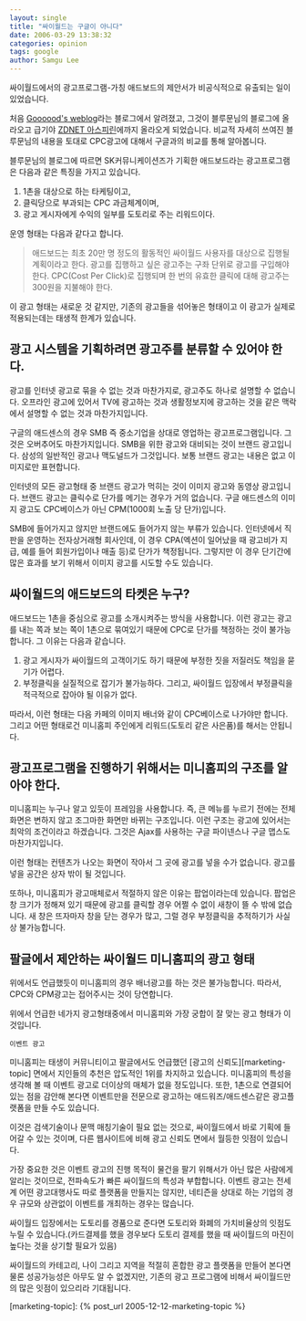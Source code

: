```yaml
---
layout: single
title: "싸이월드는 구글이 아니다"
date: 2006-03-29 13:38:32
categories: opinion
tags: google
author: Samgu Lee
---
```


싸이월드에서의 광고프로그램-가칭 애드보드의 제안서가 비공식적으로 유출되는 일이 있었습니다.

처음 [Goooood's weblog](http://blog.empas.com/goooood/)라는 블로그에서 알려졌고, 그것이 블루문님의 블로그에 올라오고 급기야 [ZDNET 아스피린](http://www.zdnet.co.kr/microsite/aspirin/log/0,39035016,39145971,00.htm)에까지 올라오게 되었습니다. 비교적 자세히 쓰여진 블루문님의 내용을 토대로 CPC광고에 대해서 구글과의 비교를 통해 알아봅니다.

블루문님의 블로그에 따르면 SK커뮤니케이션즈가 기획한 애드보드라는 광고프로그램은 다음과 같은 특징을 가지고 있습니다.

1. 1촌을 대상으로 하는 타케팅이고,
2. 클릭당으로 부과되는 CPC 과금체계이며,
3. 광고 게시자에게 수익의 일부를 도토리로 주는 리워드이다.

운영 형태는 다음과 같다고 합니다.

> 애드보드는 최초 20만 명 정도의 활동적인 싸이월드 사용자를 대상으로 집행될 계획이라고 한다. 광고를 집행하고 싶은 광고주는 구좌 단위로 광고를 구입해야 한다. CPC(Cost Per Click)로 집행되며 한 번의 유효한 클릭에 대해 광고주는 300원을 지불해야 한다.

이 광고 형태는 새로운 것 같지만, 기존의 광고들을 섞어놓은 형태이고 이 광고가 실제로 적용되는데는 태생적 한계가 있습니다.

## 광고 시스템을 기획하려면 광고주를 분류할 수 있어야 한다.

광고를 인터넷 광고로 묶을 수 없는 것과 마찬가지로, 광고주도 하나로 설명할 수 없습니다. 오프라인 광고에 있어서 TV에 광고하는 것과 생활정보지에 광고하는 것을 같은 맥락에서 설명할 수 없는 것과 마찬가지입니다.

구글의 애드센스의 경우 SMB 즉 중소기업을 상대로 영업하는 광고프로그램입니다. 그것은 오버추어도 마찬가지입니다. SMB을 위한 광고와 대비되는 것이 브랜드 광고입니다. 삼성의 일반적인 광고나 맥도널드가 그것입니다. 보통 브랜드 광고는 내용은 없고 이미지로만 표현합니다.

인터넷의 모든 광고형태 중 브랜드 광고가 먹히는 것이 이미지 광고와 동영상 광고입니다. 브랜드 광고는 클릭수로 단가를 메기는 경우가 거의 없습니다. 구글 애드센스의 이미지 광고도 CPC베이스가 아닌 CPM(1000회 노출 당 단가)입니다.

SMB에 들어가지고 않지만 브랜드에도 들어가지 않는 부류가 있습니다. 인터넷에서 직판을 운영하는 전자상거래형 회사인데, 이 경우 CPA(엑션이 일어났을 때 광고비가 지급, 예를 들어 회원가입이나 매출 등)로 단가가 책정됩니다. 그렇지만 이 경우 단기간에 많은 효과를 보기 위해서 이미지 광고를 시도할 수도 있습니다.

## 싸이월드의 애드보드의 타켓은 누구?

애드보드는 1촌을 중심으로 광고를 소개시켜주는 방식을 사용합니다. 이런 광고는 광고를 내는 쪽과 보는 쪽이 1촌으로 묶여있기 때문에 CPC로 단가를 책정하는 것이 불가능합니다. 그 이유는 다음과 같습니다.

1. 광고 게시자가 싸이월드의 고객이기도 하기 때문에 부정한 짓을 저질러도 책임을 묻기가 어렵다.
2. 부정클릭을 실질적으로 잡기가 불가능하다. 그리고, 싸이월드 입장에서 부정클릭을 적극적으로 잡아야 될 이유가 없다.

따라서, 이런 형태는 다음 카페의 이미지 배너와 같이 CPC베이스로 나가야만 합니다. 그리고 어떤 형태로건 미니홈피 주인에게 리워드(도토리 같은 사은품)를 해서는 안됩니다.

## 광고프로그램을 진행하기 위해서는 미니홈피의 구조를 알아야 한다.

미니홈피는 누구나 알고 있듯이 프레임을 사용합니다. 즉, 큰 메뉴를 누르기 전에는 전체 화면은 변하지 않고 조그마한 화면만 바뀌는 구조입니다. 이런 구조는 광고에 있어서는 최악의 조건이라고 하겠습니다. 그것은 Ajax를 사용하는 구글 파이넨스나 구글 맵스도 마찬가지입니다.

이런 형태는 컨텐츠가 나오는 화면이 작아서 그 곳에 광고를 넣을 수가 없습니다. 광고를 넣을 공간은 상자 밖이 될 것입니다.

또하나, 미니홈피가 광고매체로서 적절하지 않은 이유는 팝업이라는데 있습니다. 팝업은 창 크기가 정해져 있기 때문에 광고를 클릭할 경우 어쩔 수 없이 새창이 뜰 수 밖에 없습니다. 새 창은 뜨자마자 창을 닫는 경우가 많고, 그럴 경우 부정클릭을 추적하기가 사실상 불가능합니다.

## 팔글에서 제안하는 싸이월드 미니홈피의 광고 형태

위에서도 언급했듯이 미니홈피의 경우 배너광고를 하는 것은 불가능합니다. 따라서, CPC와 CPM광고는 접어주시는 것이 당연합니다.

위에서 언급한 네가지 광고형태중에서 미니홈피와 가장 궁합이 잘 맞는 광고 형태가 이것입니다.

    이벤트 광고

미니홈피는 태생이 커뮤니티이고 팔글에서도 언급했던 [광고의 신뢰도][marketing-topic] 면에서 지인들의 추천은 압도적인 1위를 차지하고 있습니다. 미니홈피의 특성을 생각해 볼 때 이벤트 광고로 더이상의 매체가 없을 정도입니다. 또한, 1촌으로 연결되어 있는 점을 감안해 본다면 이벤트만을 전문으로 광고하는 애드워즈/애드센스같은 광고플랫폼을 만들 수도 있습니다.

이것은 검색기술이나 문맥 매칭기술이 필요 없는 것으로, 싸이월드에서 바로 기획에 들어갈 수 있는 것이며, 다른 웹사이트에 비해 광고 신뢰도 면에서 월등한 잇점이 있습니다.

가장 중요한 것은 이벤트 광고의 진행 목적이 물건을 팔기 위해서가 아닌 많은 사람에게 알리는 것이므로, 전파속도가 빠른 싸이월드의 특성과 부합합니다. 이벤트 광고는 전세계 어떤 광고대행사도 따로 플랫폼을 만들지는 않지만, 네티즌을 상대로 하는 기업의 경우 규모와 상관없이 이벤트를 개최하는 경우는 많습니다.

싸이월드 입장에서는 도토리를 경품으로 준다면 도토리와 화폐의 가치비율상의 잇점도 누릴 수 있습니다.(카드결제를 했을 경우보다 도토리 결제를 했을 때 싸이월드의 마진이 높다는 것을 상기할 필요가 있음)

싸이월드의 카테고리, 나이 그리고 지역을 적절히 혼합한 광고 플랫폼을 만들어 본다면 물론 성공가능성은 아무도 알 수 없겠지만, 기존의 광고 프로그램에 비해서 싸이월드만의 많은 잇점이 있으리라 기대됩니다.

[marketing-topic]: {% post_url 2005-12-12-marketing-topic %}
